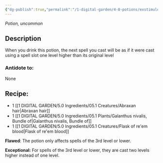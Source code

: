 ```yaml
---
{"dg-publish":true,"permalink":"/1-digital-garden/4-0-potions/exstimulo-potion/","tags":["potion","extracurricular","uncommon"]}
---
```


*Potion, uncommon* 

## Description

When you drink this potion, the next spell you cast will be as if it were cast using a spell slot one level higher than its original level

### Antidote to: 
None

## Recipe:

- 1 [[1 DIGITAL GARDEN/5.0 Ingredients/05.1 Creatures/Abraxan hair\|Abraxan hair]]
- 1 [[1 DIGITAL GARDEN/5.0 Ingredients/05.1 Plants/Galanthus nivalis, Bundle of\|Galanthus nivalis, Bundle of]]
- 1 [[1 DIGITAL GARDEN/5.0 Ingredients/05.1 Creatures/Flask of re'em blood\|Flask of re'em blood]]

**Flawed**:
The potion only affects spells of the 3rd level or lower.

**Exceptional:** 
For spells of the 3rd level or lower, they are cast two levels higher instead of one level.